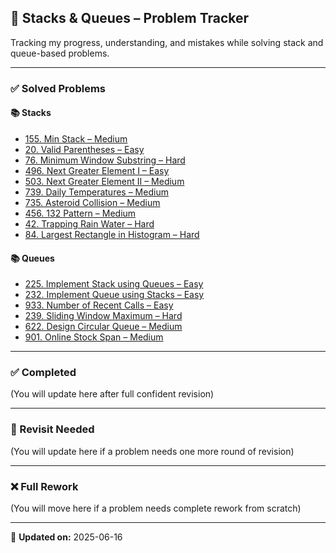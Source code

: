 ## 🔗 Stacks & Queues – Problem Tracker
Tracking my progress, understanding, and mistakes while solving stack and queue-based problems.

---

### ✅ Solved Problems

#### 📚 Stacks
- [155. Min Stack – Medium](https://leetcode.com/problems/min-stack/)
- [20. Valid Parentheses – Easy](https://leetcode.com/problems/valid-parentheses/)
- [76. Minimum Window Substring – Hard](https://leetcode.com/problems/minimum-window-substring/)
- [496. Next Greater Element I – Easy](https://leetcode.com/problems/next-greater-element-i/)
- [503. Next Greater Element II – Medium](https://leetcode.com/problems/next-greater-element-ii/)
- [739. Daily Temperatures – Medium](https://leetcode.com/problems/daily-temperatures/)
- [735. Asteroid Collision – Medium](https://leetcode.com/problems/asteroid-collision/)
- [456. 132 Pattern – Medium](https://leetcode.com/problems/132-pattern/)
- [42. Trapping Rain Water – Hard](https://leetcode.com/problems/trapping-rain-water/)
- [84. Largest Rectangle in Histogram – Hard](https://leetcode.com/problems/largest-rectangle-in-histogram/)

#### 📚 Queues
- [225. Implement Stack using Queues – Easy](https://leetcode.com/problems/implement-stack-using-queues/)
- [232. Implement Queue using Stacks – Easy](https://leetcode.com/problems/implement-queue-using-stacks/)
- [933. Number of Recent Calls – Easy](https://leetcode.com/problems/number-of-recent-calls/)
- [239. Sliding Window Maximum – Hard](https://leetcode.com/problems/sliding-window-maximum/)
- [622. Design Circular Queue – Medium](https://leetcode.com/problems/design-circular-queue/)
- [901. Online Stock Span – Medium](https://leetcode.com/problems/online-stock-span/)

---

### ✅ Completed
(You will update here after full confident revision)

---

### 🔁 Revisit Needed
(You will update here if a problem needs one more round of revision)

---

### ❌ Full Rework
(You will move here if a problem needs complete rework from scratch)

---

📝 **Updated on:** 2025-06-16
